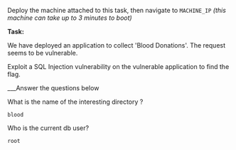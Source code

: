Deploy the machine attached to this task, then navigate to `MACHINE_IP` _(this machine can take up to 3 minutes to boot)_

**Task:** 

We have deployed an application to collect 'Blood Donations'. The request seems to be vulnerable.

Exploit a SQL Injection vulnerability on the vulnerable application to find the flag.


___Answer the questions below

What is the name of the interesting directory ?
	
	blood

Who is the current db user?
	
	root